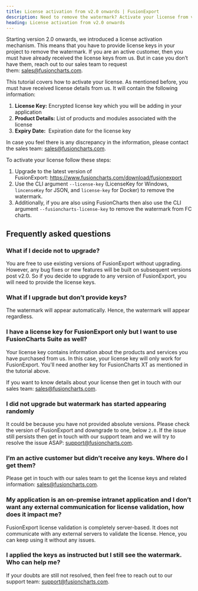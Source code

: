 ```yaml
---
title: License activation from v2.0 onwards | FusionExport
description: Need to remove the watermark? Activate your license from v2.0 onwards. Read our comprehensive article for more information regarding license activation.
heading: License activation from v2.0 onwards
---
```


Starting version 2.0 onwards, we introduced a license activation mechanism. This means that you have to provide license keys in your project to remove the watermark. If you are an active customer, then you must have already received the license keys from us. But in case you don’t have them, reach out to our sales team to request them: sales@fusioncharts.com.

This tutorial covers how to activate your license. As mentioned before, you must have received license details from us. It will contain the following information:

1. **License Key:** Encrypted license key which you will be adding in your application
2. **Product Details:** List of products and modules associated with the license
3. **Expiry Date:**  Expiration date for the license key

In case you feel there is any discrepancy in the information, please contact the sales team: sales@fusioncharts.com.

To activate your license follow these steps:

1. Upgrade to the latest version of FusionExport: <https://www.fusioncharts.com/download/fusionexport>
2. Use the CLI argument `--license-key` (LicenseKey for Windows, `lincenseKey` for JSON, and `license-key` for Docker) to remove the watermark.
3. Additionally, if you are also using FusionCharts then also use the CLI argument `--fusioncharts-license-key` to remove the watermark from FC charts.

## Frequently asked questions

### What if I decide not to upgrade?

You are free to use existing versions of FusionExport without upgrading. However, any bug fixes or new features will be built on subsequent versions post v2.0. So if you decide to upgrade to any version of FusionExport, you will need to provide the license keys.

### What if I upgrade but don’t provide keys?

The watermark will appear automatically. Hence, the watermark will appear regardless.

### I have a license key for FusionExport only but I want to use FusionCharts Suite as well?

Your license key contains information about the products and services you have purchased from us. In this case, your license key will only work for FusionExport. You'll need another key for FusionCharts XT as mentioned in the tutorial above.

If you want to know details about your license then get in touch with our sales team: sales@fusioncharts.com.

### I did not upgrade but watermark has started appearing randomly

It could be because you have not provided absolute versions. Please check the version of FusionExport and downgrade to one, below `2.0`. If the issue still persists then get in touch with our support team and we will try to resolve the issue ASAP: support@fusioncharts.com.

### I’m an active customer but didn’t receive any keys. Where do I get them?

Please get in touch with our sales team to get the license keys and related information: sales@fusioncharts.com.

### My application is an on-premise intranet application and I don’t want any external communication for license validation, how does it impact me?

FusionExport license validation is completely server-based. It does not communicate with any external servers to validate the license. Hence, you can keep using it without any issues.

### I applied the keys as instructed but I still see the watermark. Who can help me?

If your doubts are still not resolved, then feel free to reach out to our support team: support@fusioncharts.com.
